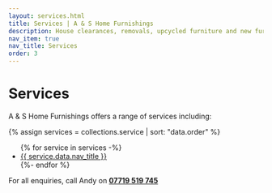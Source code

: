 ```yaml
---
layout: services.html
title: Services | A & S Home Furnishings
description: House clearances, removals, upcycled furniture and new furniture in Barton-Upon-Humber
nav_item: true
nav_title: Services
order: 3
---
```


# Services

A & S Home Furnishings offers a range of services including:

{% assign services = collections.service | sort: "data.order" %}

<ul>
{% for service in services -%}
<li><a href="{{ service.url }}#content">{{ service.data.nav_title }}</a></li>
{%- endfor %}
</ul>

For all enquiries, call Andy on **[07719 519 745](tel:07719519745)**
